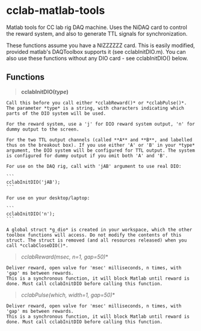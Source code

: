 # cclab-matlab-tools

Matlab tools for CC lab rig DAQ machine. Uses the NiDAQ card to control the reward system, and also to generate TTL signals for synchronization.

These functions assume you have a NIZZZZZZ card. This is easily modified, provided matlab's DAQToolbox supports it (see cclabInitDIO.m). You can also use these functions without any DIO card - see cclabInitDIO() below. 

## Functions

> **cclabInitDIO(*type*)**

    Call this before you call either *cclabReward()* or *cclabPulse()*. The parameter *type* is a string, with characters indicating which parts of the DIO system will be used.  
    
    For the reward system, use a 'j' for DIO reward system output, 'n' for dummy output to the screen.  
    
    For the two TTL output channels (called **A** and **B**, and labelled thus on the breakout box). If you use either 'A' or 'B' in your *type* argument, the DIO system will be configured for TTL output. The system is configured for dummy output if you omit both 'A' and 'B'.
    
    For use on the DAQ rig, call with 'jAB' argument to use real DIO:
    
    ```
    cclabInitDIO('jAB');
    ```
    
    For use on your desktop/laptop:
    
    ```
    cclabInitDIO('n');
    ```
    
    A global struct *g_dio* is created in your workspace, which the other toolbox functions will access. Do not modify the contents of this struct. The struct is removed (and all resources released) when you call *cclabCloseDIO()*.
 
 
 > **cclabReward(*msec*, *n*=1, *gap*=50*)**

    Deliver reward, open valve for 'msec' milliseconds, n times, with 'gap' ms between rewards.
    This is a synchronous function, it will block Matlab until reward is done. Must call cclabInitDIO before calling this function. 

> **cclabPulse(*which*, *width*=1, *gap*=50*)**

    Deliver reward, open valve for 'msec' milliseconds, n times, with 'gap' ms between rewards.
    This is a synchronous function, it will block Matlab until reward is done. Must call cclabInitDIO before calling this function. 
